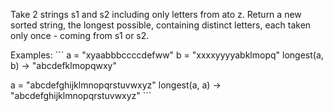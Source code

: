 Take 2 strings s1 and s2 including only letters from ato z. Return a new sorted string, the longest possible, containing distinct letters, each taken only once - coming from s1 or s2.

Examples: ``` a = "xyaabbbccccdefww" b = "xxxxyyyyabklmopq" longest(a, b) -> "abcdefklmopqwxy"

a = "abcdefghijklmnopqrstuvwxyz" longest(a, a) -> "abcdefghijklmnopqrstuvwxyz" ```
